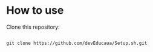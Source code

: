 # How to use

Clone this repository:
```Shell

git clone https://github.com/devEducaua/Setup.sh.git

```
